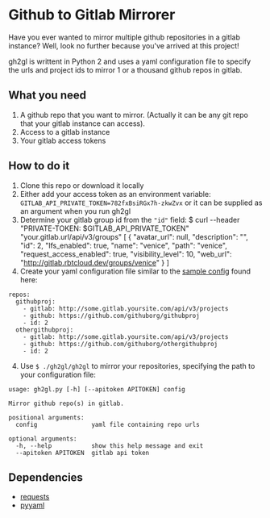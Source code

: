 # Github to Gitlab Mirrorer

Have you ever wanted to mirror multiple github repositories in a gitlab instance?
Well, look no further because you've arrived at this project!

gh2gl is writtent in Python 2 and uses a yaml configuration file to specify
the urls and project ids to mirror 1 or a thousand github repos in gitlab.

## What you need

1. A github repo that you want to mirror. (Actually it can be any git repo 
that your gitlab instance can access).
2. Access to a gitlab instance
3. Your gitlab access tokens

## How to do it

1. Clone this repo or download it locally
2. Either add your access token as an environment variable: `GITLAB_API_PRIVATE_TOKEN=782fxBsiRGx7h-zkwZvx` or it can be supplied as an argument when you run gh2gl
3. Determine your gitlab group id from the `"id"` field:
        $ curl --header "PRIVATE-TOKEN: $GITLAB_API_PRIVATE_TOKEN" "your.gitlab.url/api/v3/groups"
        [
            {
                "avatar_url": null,
                "description": "",
                "id": 2,
                "lfs_enabled": true,
                "name": "venice",
                "path": "venice",
                "request_access_enabled": true,
                "visibility_level": 10,
                "web_url": "http://gitlab.rbtcloud.dev/groups/venice"
            }
        ]
4. Create your yaml configuration file similar to the [sample config](./sample.config.yaml) found here:
```
repos:
  githubproj:
    - gitlab: http://some.gitlab.yoursite.com/api/v3/projects
    - github: https://github.com/githuborg/githubproj
    - id: 2
  othergithubproj:
    - gitlab: http://some.gitlab.yoursite.com/api/v3/projects
    - github: https://github.com/githuborg/othergithubproj
    - id: 2
```
4. Use `$ ./gh2gl/gh2gl` to mirror your repositories, specifying the path to your configuration file:
```
usage: gh2gl.py [-h] [--apitoken APITOKEN] config

Mirror github repo(s) in gitlab.

positional arguments:
  config               yaml file containing repo urls

optional arguments:
  -h, --help           show this help message and exit
  --apitoken APITOKEN  gitlab api token
``` 

## Dependencies
- [requests](http://docs.python-requests.org/en/master/)
- [pyyaml](http://pyyaml.org/)

